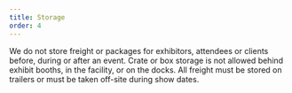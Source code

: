 ```yaml
---
title: Storage
order: 4
---
```


We do not store freight or packages for exhibitors, attendees or clients before, during or after an event. Crate or box storage is not allowed behind exhibit booths, in the facility, or on the docks. All freight must be stored on trailers or must be taken off-site during show dates.
